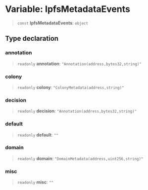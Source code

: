 # Variable: IpfsMetadataEvents

> `const` **IpfsMetadataEvents**: `object`

## Type declaration

### annotation

> `readonly` **annotation**: `"Annotation(address,bytes32,string)"`

### colony

> `readonly` **colony**: `"ColonyMetadata(address,string)"`

### decision

> `readonly` **decision**: `"Annotation(address,bytes32,string)"`

### default

> `readonly` **default**: `""`

### domain

> `readonly` **domain**: `"DomainMetadata(address,uint256,string)"`

### misc

> `readonly` **misc**: `""`

